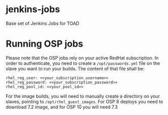 # jenkins-jobs
Base set of Jenkins Jobs for TOAD

Running OSP jobs
================
Please note that the OSP jobs rely on your active RedHat subscription.
In order to authenticate, you need to create a `/opt/passwords.yml`
file on the slave you want to run your builds. The content of that
file shall be:

    rhel_reg_user: <<your_subscription_username>>
    rhel_reg_password: <<your_subscription_password>>
    rhel_reg_pool_id: <<your_pool_id>>

For the image builds, you will need to manually create a directory
on your slaves, pointing to `/opt/rhel_guest_images`. For OSP 8 deploys
you need to download 7.2 image, and for OSP 10 you will need 7.3
